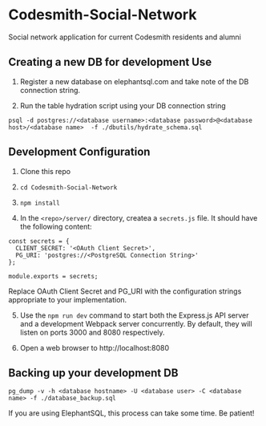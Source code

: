 # Codesmith-Social-Network
Social network application for current Codesmith residents and alumni

## Creating a new DB for development Use

1. Register a new database on elephantsql.com and take note of the DB connection string.

2. Run the table hydration script using your DB connection string
```
psql -d postgres://<database username>:<database password>@<database host>/<database name>  -f ./dbutils/hydrate_schema.sql
```

## Development Configuration

1. Clone this repo

2. `cd Codesmith-Social-Network`

3. `npm install`

4. In the `<repo>/server/` directory, createa a `secrets.js` file. It should have the following content:
```
const secrets = { 
  CLIENT_SECRET: '<OAuth Client Secret>', 
  PG_URI: 'postgres://<PostgreSQL Connection String>'
};

module.exports = secrets;
```
Replace OAuth Client Secret and PG_URI with the configuration strings appropriate to your implementation.

5. Use the `npm run dev` command to start both the Express.js API server and a development Webpack server concurrently. By default, they will listen on ports 3000 and 8080 respectively.

6. Open a web browser to http://localhost:8080

## Backing up your development DB
```
pg_dump -v -h <database hostname> -U <database user> -C <database name> -f ./database_backup.sql
```
If you are using ElephantSQL, this process can take some time. Be patient!
